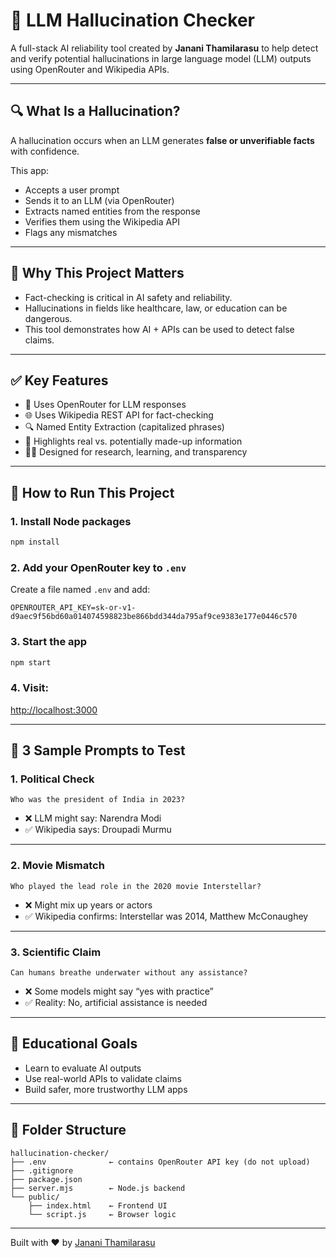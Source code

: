
# 🧠 LLM Hallucination Checker

A full-stack AI reliability tool created by **Janani Thamilarasu** to help detect and verify potential hallucinations in large language model (LLM) outputs using OpenRouter and Wikipedia APIs.

---

## 🔍 What Is a Hallucination?

A hallucination occurs when an LLM generates **false or unverifiable facts** with confidence.

This app:
- Accepts a user prompt
- Sends it to an LLM (via OpenRouter)
- Extracts named entities from the response
- Verifies them using the Wikipedia API
- Flags any mismatches

---

## 🎯 Why This Project Matters

- Fact-checking is critical in AI safety and reliability.
- Hallucinations in fields like healthcare, law, or education can be dangerous.
- This tool demonstrates how AI + APIs can be used to detect false claims.

---

## ✅ Key Features

- 🔑 Uses OpenRouter for LLM responses
- 🌐 Uses Wikipedia REST API for fact-checking
- 🔍 Named Entity Extraction (capitalized phrases)
- 📄 Highlights real vs. potentially made-up information
- 🧑‍🎓 Designed for research, learning, and transparency

---

## 🚀 How to Run This Project

### 1. Install Node packages
```bash
npm install
```

### 2. Add your OpenRouter key to `.env`
Create a file named `.env` and add:
```env
OPENROUTER_API_KEY=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
```

### 3. Start the app
```bash
npm start
```

### 4. Visit:
[http://localhost:3000](http://localhost:3000)

---

## 🧪 3 Sample Prompts to Test

### 1. Political Check
```
Who was the president of India in 2023?
```
- ❌ LLM might say: Narendra Modi
- ✅ Wikipedia says: Droupadi Murmu

---

### 2. Movie Mismatch
```
Who played the lead role in the 2020 movie Interstellar?
```
- ❌ Might mix up years or actors
- ✅ Wikipedia confirms: Interstellar was 2014, Matthew McConaughey

---

### 3. Scientific Claim
```
Can humans breathe underwater without any assistance?
```
- ❌ Some models might say “yes with practice”
- ✅ Reality: No, artificial assistance is needed

---

## 🧠 Educational Goals

- Learn to evaluate AI outputs
- Use real-world APIs to validate claims
- Build safer, more trustworthy LLM apps

---

## 📁 Folder Structure

```
hallucination-checker/
├── .env              ← contains OpenRouter API key (do not upload)
├── .gitignore
├── package.json
├── server.mjs        ← Node.js backend
└── public/
    ├── index.html    ← Frontend UI
    └── script.js     ← Browser logic
```

---

Built with ❤️ by [Janani Thamilarasu](https://github.com/jananitkt)
